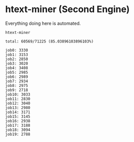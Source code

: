 # htext-miner (Second Engine)

Everything doing here is automated.

```
htext-miner

total: 60569/71225 (85.03896103896103%)

job0: 3330
job1: 3153
job2: 2850
job3: 3020
job4: 3408
job5: 2985
job6: 2989
job7: 2934
job8: 2975
job9: 2718
job10: 3033
job11: 2830
job12: 3040
job13: 2980
job14: 3171
job15: 3145
job16: 2938
job17: 3188
job18: 3094
job19: 2788
```